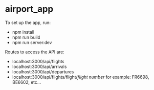 # airport_app

To set up the app, run:
- npm install
- npm run build
- npm run server:dev

Routes to access the API are:

- localhost:3000/api/flights
- localhost:3000/api/arrivals
- localhost:3000/api/departures
- localhost:3000/api/flights/flight/*flight number*
for example: FR6698, BE6602, etc...
